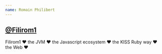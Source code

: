 ```yaml
---
name: Romain Philibert
---
```

## [@Filirom1](http://twitter.com/#!/Filirom1)

Filirom1 ❤ the JVM ❤ the Javascript ecosystem ❤ the KISS Ruby way ❤ the Web ❤
